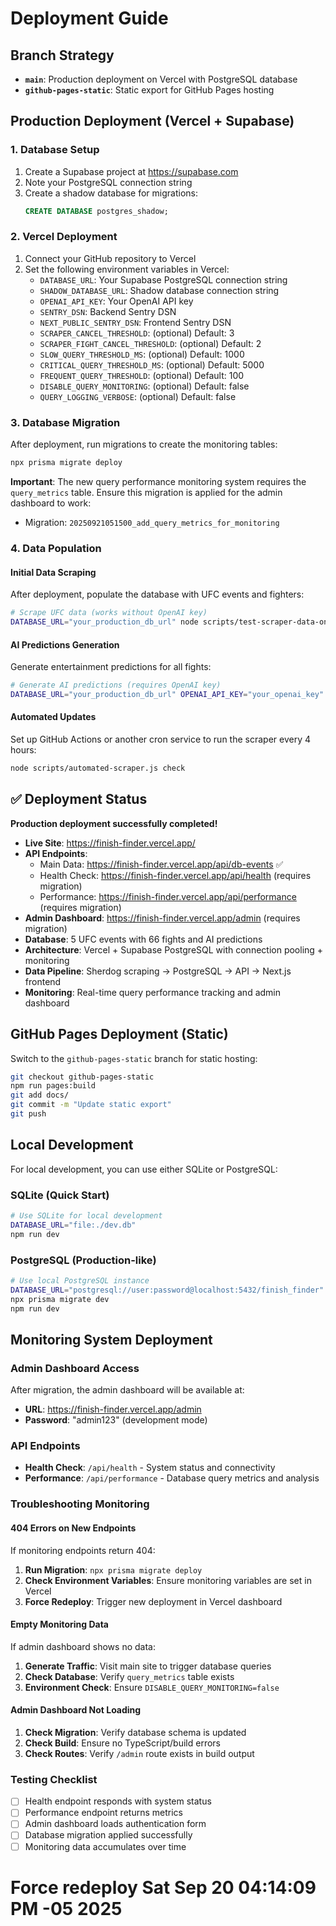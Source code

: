 # Deployment Guide

## Branch Strategy

- **`main`**: Production deployment on Vercel with PostgreSQL database
- **`github-pages-static`**: Static export for GitHub Pages hosting

## Production Deployment (Vercel + Supabase)

### 1. Database Setup
1. Create a Supabase project at https://supabase.com
2. Note your PostgreSQL connection string
3. Create a shadow database for migrations:
   ```sql
   CREATE DATABASE postgres_shadow;
   ```

### 2. Vercel Deployment
1. Connect your GitHub repository to Vercel
2. Set the following environment variables in Vercel:
   - `DATABASE_URL`: Your Supabase PostgreSQL connection string
   - `SHADOW_DATABASE_URL`: Shadow database connection string
   - `OPENAI_API_KEY`: Your OpenAI API key
   - `SENTRY_DSN`: Backend Sentry DSN
   - `NEXT_PUBLIC_SENTRY_DSN`: Frontend Sentry DSN
   - `SCRAPER_CANCEL_THRESHOLD`: (optional) Default: 3
   - `SCRAPER_FIGHT_CANCEL_THRESHOLD`: (optional) Default: 2
   - `SLOW_QUERY_THRESHOLD_MS`: (optional) Default: 1000
   - `CRITICAL_QUERY_THRESHOLD_MS`: (optional) Default: 5000
   - `FREQUENT_QUERY_THRESHOLD`: (optional) Default: 100
   - `DISABLE_QUERY_MONITORING`: (optional) Default: false
   - `QUERY_LOGGING_VERBOSE`: (optional) Default: false

### 3. Database Migration
After deployment, run migrations to create the monitoring tables:
```bash
npx prisma migrate deploy
```

**Important**: The new query performance monitoring system requires the `query_metrics` table. Ensure this migration is applied for the admin dashboard to work:
- Migration: `20250921051500_add_query_metrics_for_monitoring`

### 4. Data Population

#### Initial Data Scraping
After deployment, populate the database with UFC events and fighters:
```bash
# Scrape UFC data (works without OpenAI key)
DATABASE_URL="your_production_db_url" node scripts/test-scraper-data-only.js
```

#### AI Predictions Generation
Generate entertainment predictions for all fights:
```bash
# Generate AI predictions (requires OpenAI key)
DATABASE_URL="your_production_db_url" OPENAI_API_KEY="your_openai_key" node scripts/generate-ai-predictions.js
```

#### Automated Updates
Set up GitHub Actions or another cron service to run the scraper every 4 hours:
```bash
node scripts/automated-scraper.js check
```

## ✅ Deployment Status

**Production deployment successfully completed!**

- **Live Site**: https://finish-finder.vercel.app/
- **API Endpoints**:
  - Main Data: https://finish-finder.vercel.app/api/db-events ✅
  - Health Check: https://finish-finder.vercel.app/api/health (requires migration)
  - Performance: https://finish-finder.vercel.app/api/performance (requires migration)
- **Admin Dashboard**: https://finish-finder.vercel.app/admin (requires migration)
- **Database**: 5 UFC events with 66 fights and AI predictions
- **Architecture**: Vercel + Supabase PostgreSQL with connection pooling + monitoring
- **Data Pipeline**: Sherdog scraping → PostgreSQL → API → Next.js frontend
- **Monitoring**: Real-time query performance tracking and admin dashboard

## GitHub Pages Deployment (Static)

Switch to the `github-pages-static` branch for static hosting:
```bash
git checkout github-pages-static
npm run pages:build
git add docs/
git commit -m "Update static export"
git push
```

## Local Development

For local development, you can use either SQLite or PostgreSQL:

### SQLite (Quick Start)
```bash
# Use SQLite for local development
DATABASE_URL="file:./dev.db"
npm run dev
```

### PostgreSQL (Production-like)
```bash
# Use local PostgreSQL instance
DATABASE_URL="postgresql://user:password@localhost:5432/finish_finder"
npx prisma migrate dev
npm run dev
```

## Monitoring System Deployment

### Admin Dashboard Access
After migration, the admin dashboard will be available at:
- **URL**: https://finish-finder.vercel.app/admin
- **Password**: "admin123" (development mode)

### API Endpoints
- **Health Check**: `/api/health` - System status and connectivity
- **Performance**: `/api/performance` - Database query metrics and analysis

### Troubleshooting Monitoring

#### 404 Errors on New Endpoints
If monitoring endpoints return 404:
1. **Run Migration**: `npx prisma migrate deploy`
2. **Check Environment Variables**: Ensure monitoring variables are set in Vercel
3. **Force Redeploy**: Trigger new deployment in Vercel dashboard

#### Empty Monitoring Data
If admin dashboard shows no data:
1. **Generate Traffic**: Visit main site to trigger database queries
2. **Check Database**: Verify `query_metrics` table exists
3. **Environment Check**: Ensure `DISABLE_QUERY_MONITORING=false`

#### Admin Dashboard Not Loading
1. **Check Migration**: Verify database schema is updated
2. **Check Build**: Ensure no TypeScript/build errors
3. **Check Routes**: Verify `/admin` route exists in build output

### Testing Checklist
- [ ] Health endpoint responds with system status
- [ ] Performance endpoint returns metrics
- [ ] Admin dashboard loads authentication form
- [ ] Database migration applied successfully
- [ ] Monitoring data accumulates over time

# Force redeploy Sat Sep 20 04:14:09 PM -05 2025
